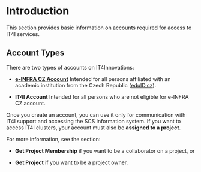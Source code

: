 # Introduction

This section provides basic information on accounts required for access to IT4I services.

## Account Types

There are two types of accounts on IT4Innovations:

* [**e-INFRA CZ Account**][1]
    Intended for all persons affiliated with an academic institution from the Czech Republic ([eduID.cz][a]).

* **IT4I Account**
    Intended for all persons who are not eligible for e-INFRA CZ account.

Once you create an account, you can use it only for communication with IT4I support and accessing the SCS information system.
If you want to access IT4I clusters, your account must also be **assigned to a project**.

For more information, see the section:

* **Get Project Membership**
    if you want to be a collaborator on a project, or

* **Get Project**
    if you want to be a project owner.

[1]: ../einfracz-account.md

[a]: https://www.eduid.cz/
